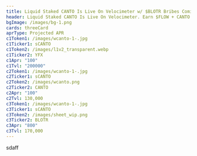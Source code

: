 ```yaml
---
title: Liquid Staked CANTO Is Live On Velocimeter w/ $BLOTR Bribes Coming This Epoch
header: Liquid Staked CANTO Is Live On Velocimeter. Earn $FLOW + CANTO Staking APR
bgImage: /images/bg-1.png
cards: threeCard
aprType: Projected APR
c1Token1: /images/wcanto-1-.jpg
c1Ticker1: sCANTO
c1Token2: /images/l1v2_transparent.webp
c1Ticker2: YFX
c1Apr: "100"
c1Tvl: "200000"
c2Token1: /images/wcanto-1-.jpg
c2Ticker1: sCANTO
c2Token2: /images/wcanto.png
c2Ticker2: CANTO
c2Apr: "100"
c2Tvl: 130,000
c3Token1: /images/wcanto-1-.jpg
c3Ticker1: sCANTO
c3Token2: /images/sheet_wip.png
c3Ticker2: BLOTR
c3Apr: "800"
c3Tvl: 170,000
---
```

s﻿daff
